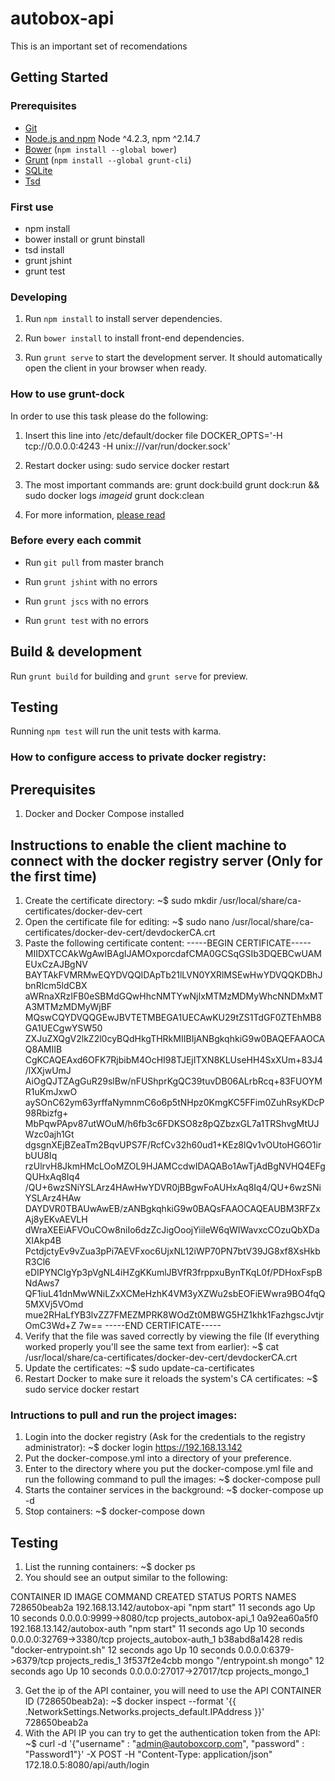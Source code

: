 # autobox-api
This is an important set of recomendations

## Getting Started

### Prerequisites

- [Git](https://git-scm.com/)
- [Node.js and npm](nodejs.org) Node ^4.2.3, npm ^2.14.7
- [Bower](bower.io) (`npm install --global bower`)
- [Grunt](http://gruntjs.com/) (`npm install --global grunt-cli`)
- [SQLite](https://www.sqlite.org/quickstart.html)
- [Tsd](https://github.com/DefinitelyTyped/tsd)

### First use

- npm install
- bower install or grunt binstall
- tsd install
- grunt jshint
- grunt test


### Developing

1. Run `npm install` to install server dependencies.

2. Run `bower install` to install front-end dependencies.

3. Run `grunt serve` to start the development server. It should automatically open the client in your browser when ready.

### How to use grunt-dock

In order to use this task please do the following:

1. Insert this line into /etc/default/docker file
DOCKER_OPTS='-H tcp://0.0.0.0:4243 -H unix:///var/run/docker.sock'

2. Restart docker using:
sudo service docker restart

3. The most important commands are:
grunt dock:build
grunt dock:run && sudo docker logs _imageid_
grunt dock:clean

4. For more information, [please read](https://github.com/JoTrdl/grunt-dock)

### Before every each commit

- Run `git pull` from master branch

- Run `grunt jshint` with no errors

- Run `grunt jscs` with no errors

- Run `grunt test` with no errors

## Build & development

Run `grunt build` for building and `grunt serve` for preview.

## Testing

Running `npm test` will run the unit tests with karma.

### How to configure access to private docker registry:

## Prerequisites
1. Docker and Docker Compose installed

## Instructions to enable the client machine to connect with the docker registry server (Only for the first time)
1. Create the certificate directory:
    ~$ sudo mkdir /usr/local/share/ca-certificates/docker-dev-cert 
2. Open the certificate file for editing:
    ~$ sudo nano /usr/local/share/ca-certificates/docker-dev-cert/devdockerCA.crt
3. Paste the following certificate content:
-----BEGIN CERTIFICATE-----
MIIDXTCCAkWgAwIBAgIJAMOxporcdafCMA0GCSqGSIb3DQEBCwUAMEUxCzAJBgNV
BAYTAkFVMRMwEQYDVQQIDApTb21lLVN0YXRlMSEwHwYDVQQKDBhJbnRlcm5ldCBX
aWRnaXRzIFB0eSBMdGQwHhcNMTYwNjIxMTMzMDMyWhcNNDMxMTA3MTMzMDMyWjBF
MQswCQYDVQQGEwJBVTETMBEGA1UECAwKU29tZS1TdGF0ZTEhMB8GA1UECgwYSW50
ZXJuZXQgV2lkZ2l0cyBQdHkgTHRkMIIBIjANBgkqhkiG9w0BAQEFAAOCAQ8AMIIB
CgKCAQEAxd6OFK7RjbibM4OcHI98TJEjITXN8KLUseHH4SxXUm+83J4/lXXjwUmJ
AiOgQJTZAgGuR29slBw/nFUShprKgQC39tuvDB06ALrbRcq+83FUOYMR1uKmJxwO
aySOnC62ym63yrffaNymnmC6o6p5tNHpz0KmgKC5FFim0ZuhRsyKDcP98Rbizfg+
MbPqwPApv87utWOuM/h6fb3c6FDKSO8z8pQZbzxGL7a1TRShvgMtUJWzc0ajh1Gt
dgsgnXEjBZeaTm2BqvUPS7F/RcfCv32h60ud1+KEz8lQv1vOUtoHG6O1irbUU8Iq
rzUlrvH8JkmHMcLOoMZOL9HJAMCcdwIDAQABo1AwTjAdBgNVHQ4EFgQUHxAq8Iq4
/QU+6wzSNiYSLArz4HAwHwYDVR0jBBgwFoAUHxAq8Iq4/QU+6wzSNiYSLArz4HAw
DAYDVR0TBAUwAwEB/zANBgkqhkiG9w0BAQsFAAOCAQEAUBM3RFZxAj8yEKvAEVLH
dWraXEEiAFVOuCOw8niIo6dzZcJigOoojYiileW6qWIWavxcCOzuQbXDaXIAkp4B
PctdjctyEv9vZua3pPi7AEVFxoc6UjxNL12iWP70PN7btV39JG8xf8XsHkbR3Cl6
eDIPYNClgYp3pVgNL4iHZgKKumlJBVfR3frppxuBynTKqL0f/PDHoxFspBNdAws7
QF1iuL41dnMwWNiLZxXCMeHzhK4VM3yXZWu2sbEOFiEWwra9BO4fqQ5MXVj5VOmd
mue2RHaLfYB3lvZZ7FMEZMPRK8WOdZt0MBWG5HZ1khk1FazhgscJvtjrOmC3Wd+Z
7w==
-----END CERTIFICATE-----
4. Verify that the file was saved correctly by viewing the file (If everything worked properly you'll see the same text from earlier):
    ~$ cat /usr/local/share/ca-certificates/docker-dev-cert/devdockerCA.crt
5. Update the certificates:
    ~$ sudo update-ca-certificates
6. Restart Docker to make sure it reloads the system's CA certificates:
    ~$ sudo service docker restart

### Intructions to pull and run the project images:
1. Login into the docker registry (Ask for the credentials to the registry administrator):
    ~$ docker login https://192.168.13.142
2. Put the docker-compose.yml into a directory of your preference.   
2. Enter to the directory where you put the docker-compose.yml file and run the following command to pull the images:
    ~$ docker-compose pull
3. Starts the container services in the background:
    ~$ docker-compose up -d 
4. Stop containers: 
    ~$ docker-compose down

## Testing
1. List the running containers:
    ~$ docker ps
2. You should see an output similar to the following:

CONTAINER ID        IMAGE                         COMMAND                  CREATED             STATUS              PORTS                      NAMES
728650beab2a        192.168.13.142/autobox-api    "npm start"              11 seconds ago      Up 10 seconds       0.0.0.0:9999->8080/tcp     projects_autobox-api_1
0a92ea60a5f0        192.168.13.142/autobox-auth   "npm start"              11 seconds ago      Up 10 seconds       0.0.0.0:32769->3380/tcp    projects_autobox-auth_1
b38abd8a1428        redis                         "docker-entrypoint.sh"   12 seconds ago      Up 10 seconds       0.0.0.0:6379->6379/tcp     projects_redis_1
3f537f2e4cbb        mongo                         "/entrypoint.sh mongo"   12 seconds ago      Up 10 seconds       0.0.0.0:27017->27017/tcp   projects_mongo_1

3. Get the ip of the API container, you will need to use the API CONTAINER ID (728650beab2a):
    ~$ docker inspect --format '{{ .NetworkSettings.Networks.projects_default.IPAddress }}' 728650beab2a
4. With the API IP you can try to get the authentication token from the API:
    ~$ curl -d '{"username" : "admin@autoboxcorp.com", "password" : "Password1"}' -X POST -H "Content-Type: application/json" 172.18.0.5:8080/api/auth/login    

